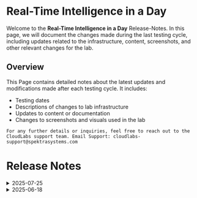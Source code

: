# Real-Time Intelligence in a Day

Welcome to the **Real-Time Intelligence in a Day** Release-Notes. In this page, we will document the changes made during the last testing cycle, including updates related to the infrastructure, content, screenshots, and other relevant changes for the lab.

## Overview

This Page contains detailed notes about the latest updates and modifications made after each testing cycle. It includes:

- Testing dates
- Descriptions of changes to lab infrastructure
- Updates to content or documentation
- Changes to screenshots and visuals used in the lab

`For any further details or inquiries, feel free to reach out to the CloudLabs support team. Email Support: cloudlabs-support@spektrasystems.com`

# Release Notes

<details>
  <summary>2025-07-25</summary>

### Release Date: 2025-07-25
  
- **Testing Date**: 2025-07-25

## Infrastructure Changes

NA

## Content Changes

- **Change**:
    - The user interface has been updated to reflect the latest changes. Corresponding instructions and guidance have also been revised to align with the new UI enhancements.

## Screenshot Updates

- **Change**: Screenshots are up-to-date.

## Validation

  NA

## Testing Notes

  NA

---
</details>

<details>
  <summary>2025-06-18</summary>

### Release Date: 2025-06-18
  
- **Testing Date**: 2025-06-18

## Infrastructure Changes

NA

## Content Changes

- **Change**:
    - The user interface has been updated to reflect the latest changes. Corresponding instructions and guidance have also been revised to align with the new UI enhancements.
    - **Getting started page** NA

## Screenshot Updates

- **Change**: Screenshots are up-to-date.

## Validation

  NA

## Testing Notes

- **Test Validation Summary**: Validated the lab guide steps, the user interface has been updated to reflect the latest changes. Corresponding instructions and guidance have also been revised to align with the new UI enhancements.

---
</details>
